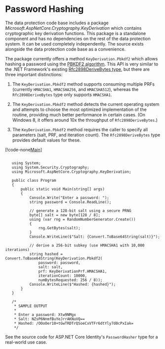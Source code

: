 ﻿---
uid: security/data-protection/consumer-apis/password-hashing
---
# Password Hashing

The data protection code base includes a package *Microsoft.AspNetCore.Cryptography.KeyDerivation* which contains cryptographic key derivation functions. This package is a standalone component and has no dependencies on the rest of the data protection system. It can be used completely independently. The source exists alongside the data protection code base as a convenience.

The package currently offers a method `KeyDerivation.Pbkdf2` which allows hashing a password using the [PBKDF2 algorithm](https://tools.ietf.org/html/rfc2898#section-5.2). This API is very similar to the .NET Framework's existing [Rfc2898DeriveBytes type](https://msdn.microsoft.com/en-us/library/System.Security.Cryptography.Rfc2898DeriveBytes(v=vs.110).aspx), but there are three important distinctions:

1. The `KeyDerivation.Pbkdf2` method supports consuming multiple PRFs (currently `HMACSHA1`, `HMACSHA256`, and `HMACSHA512`), whereas the `Rfc2898DeriveBytes` type only supports `HMACSHA1`.

2. The `KeyDerivation.Pbkdf2` method detects the current operating system and attempts to choose the most optimized implementation of the routine, providing much better performance in certain cases. (On Windows 8, it offers around 10x the throughput of `Rfc2898DeriveBytes`.)

3. The `KeyDerivation.Pbkdf2` method requires the caller to specify all parameters (salt, PRF, and iteration count). The `Rfc2898DeriveBytes` type provides default values for these.

[!code-none[Main](password-hashing/samples/passwordhasher.cs)]

````none

   using System;
   using System.Security.Cryptography;
   using Microsoft.AspNetCore.Cryptography.KeyDerivation;
    
   public class Program
   {
       public static void Main(string[] args)
       {
           Console.Write("Enter a password: ");
           string password = Console.ReadLine();
    
           // generate a 128-bit salt using a secure PRNG
           byte[] salt = new byte[128 / 8];
           using (var rng = RandomNumberGenerator.Create())
           {
               rng.GetBytes(salt);
           }
           Console.WriteLine($"Salt: {Convert.ToBase64String(salt)}");
    
           // derive a 256-bit subkey (use HMACSHA1 with 10,000 iterations)
           string hashed = Convert.ToBase64String(KeyDerivation.Pbkdf2(
               password: password,
               salt: salt,
               prf: KeyDerivationPrf.HMACSHA1,
               iterationCount: 10000,
               numBytesRequested: 256 / 8));
           Console.WriteLine($"Hashed: {hashed}");
       }
   }
    
   /*
    * SAMPLE OUTPUT
    *
    * Enter a password: Xtw9NMgx
    * Salt: NZsP6NnmfBuYeJrrAKNuVQ==
    * Hashed: /OOoOer10+tGwTRDTrQSoeCxVTFr6dtYly7d0cPxIak=
    */
   ````

See the source code for ASP.NET Core Identity's `PasswordHasher` type for a real-world use case.
